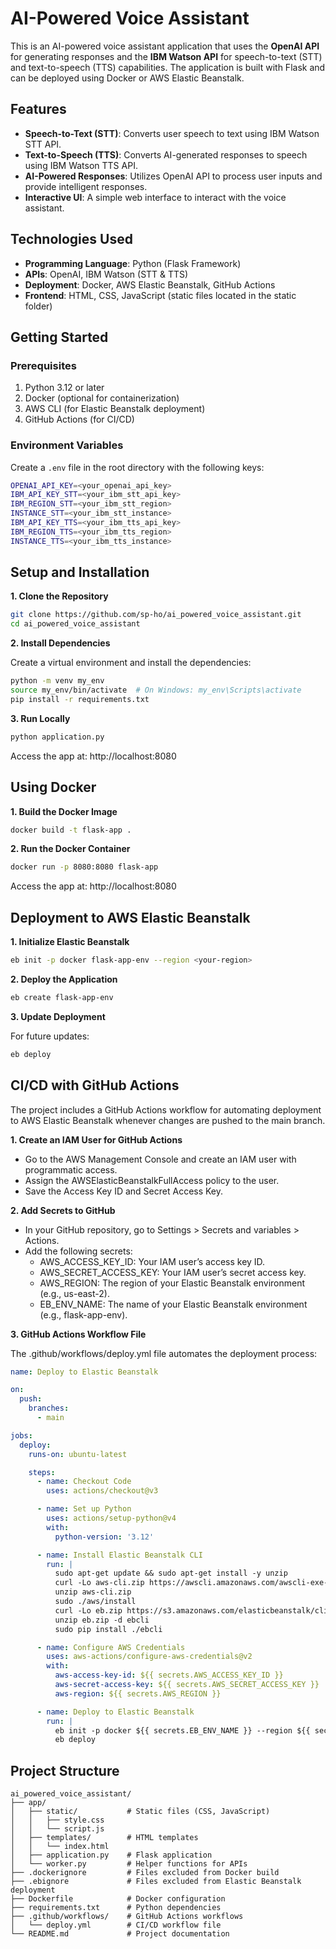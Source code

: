 # AI-Powered Voice Assistant

This is an AI-powered voice assistant application that uses the **OpenAI API** for generating responses and the **IBM Watson API** for speech-to-text (STT) and text-to-speech (TTS) capabilities. The application is built with Flask and can be deployed using Docker or AWS Elastic Beanstalk.

## Features

- **Speech-to-Text (STT)**: Converts user speech to text using IBM Watson STT API.
- **Text-to-Speech (TTS)**: Converts AI-generated responses to speech using IBM Watson TTS API.
- **AI-Powered Responses**: Utilizes OpenAI API to process user inputs and provide intelligent responses.
- **Interactive UI**: A simple web interface to interact with the voice assistant.

## Technologies Used

- **Programming Language**: Python (Flask Framework)
- **APIs**: OpenAI, IBM Watson (STT & TTS)
- **Deployment**: Docker, AWS Elastic Beanstalk, GitHub Actions
- **Frontend**: HTML, CSS, JavaScript (static files located in the static folder)

## Getting Started

### Prerequisites

1. Python 3.12 or later
2. Docker (optional for containerization)
3. AWS CLI (for Elastic Beanstalk deployment)
4. GitHub Actions (for CI/CD)

### Environment Variables

Create a `.env` file in the root directory with the following keys:

```bash
OPENAI_API_KEY=<your_openai_api_key>
IBM_API_KEY_STT=<your_ibm_stt_api_key>
IBM_REGION_STT=<your_ibm_stt_region>
INSTANCE_STT=<your_ibm_stt_instance>
IBM_API_KEY_TTS=<your_ibm_tts_api_key>
IBM_REGION_TTS=<your_ibm_tts_region>
INSTANCE_TTS=<your_ibm_tts_instance>
```

## Setup and Installation

**1. Clone the Repository**

```bash
git clone https://github.com/sp-ho/ai_powered_voice_assistant.git
cd ai_powered_voice_assistant
```

**2. Install Dependencies**

Create a virtual environment and install the dependencies:

```bash
python -m venv my_env
source my_env/bin/activate  # On Windows: my_env\Scripts\activate
pip install -r requirements.txt
```

**3. Run Locally**

```bash
python application.py
```

Access the app at: http://localhost:8080


## Using Docker

**1. Build the Docker Image**

```bash
docker build -t flask-app .
```

**2. Run the Docker Container**

```bash
docker run -p 8080:8080 flask-app
```

Access the app at: http://localhost:8080


## Deployment to AWS Elastic Beanstalk

**1. Initialize Elastic Beanstalk**

```bash
eb init -p docker flask-app-env --region <your-region>
```

**2. Deploy the Application**

```bash
eb create flask-app-env
```

**3. Update Deployment**

For future updates:

```bash
eb deploy
```

## CI/CD with GitHub Actions

The project includes a GitHub Actions workflow for automating deployment to AWS Elastic Beanstalk whenever changes are pushed to the main branch.

**1. Create an IAM User for GitHub Actions**

- Go to the AWS Management Console and create an IAM user with programmatic access.
- Assign the AWSElasticBeanstalkFullAccess policy to the user.
- Save the Access Key ID and Secret Access Key.

**2. Add Secrets to GitHub**

- In your GitHub repository, go to Settings > Secrets and variables > Actions.
- Add the following secrets:
    - AWS_ACCESS_KEY_ID: Your IAM user’s access key ID.
    - AWS_SECRET_ACCESS_KEY: Your IAM user’s secret access key.
    - AWS_REGION: The region of your Elastic Beanstalk environment (e.g., us-east-2).
    - EB_ENV_NAME: The name of your Elastic Beanstalk environment (e.g., flask-app-env).

**3. GitHub Actions Workflow File**

The .github/workflows/deploy.yml file automates the deployment process:

```yaml
name: Deploy to Elastic Beanstalk

on:
  push:
    branches:
      - main

jobs:
  deploy:
    runs-on: ubuntu-latest

    steps:
      - name: Checkout Code
        uses: actions/checkout@v3

      - name: Set up Python
        uses: actions/setup-python@v4
        with:
          python-version: '3.12'

      - name: Install Elastic Beanstalk CLI
        run: |
          sudo apt-get update && sudo apt-get install -y unzip
          curl -Lo aws-cli.zip https://awscli.amazonaws.com/awscli-exe-linux-x86_64.zip
          unzip aws-cli.zip
          sudo ./aws/install
          curl -Lo eb.zip https://s3.amazonaws.com/elasticbeanstalk/cli/AWS-ElasticBeanstalk-CLI-3.20.1.zip
          unzip eb.zip -d ebcli
          sudo pip install ./ebcli

      - name: Configure AWS Credentials
        uses: aws-actions/configure-aws-credentials@v2
        with:
          aws-access-key-id: ${{ secrets.AWS_ACCESS_KEY_ID }}
          aws-secret-access-key: ${{ secrets.AWS_SECRET_ACCESS_KEY }}
          aws-region: ${{ secrets.AWS_REGION }}

      - name: Deploy to Elastic Beanstalk
        run: |
          eb init -p docker ${{ secrets.EB_ENV_NAME }} --region ${{ secrets.AWS_REGION }} --interactive
          eb deploy
```

## Project Structure

```plaintext
ai_powered_voice_assistant/
├── app/
│   ├── static/           # Static files (CSS, JavaScript)
│   │   ├── style.css
│   │   └── script.js
│   ├── templates/        # HTML templates
│   │   └── index.html
│   ├── application.py    # Flask application
│   └── worker.py         # Helper functions for APIs
├── .dockerignore         # Files excluded from Docker build
├── .ebignore             # Files excluded from Elastic Beanstalk deployment
├── Dockerfile            # Docker configuration
├── requirements.txt      # Python dependencies
├── .github/workflows/    # GitHub Actions workflows
│   └── deploy.yml        # CI/CD workflow file
└── README.md             # Project documentation
```
